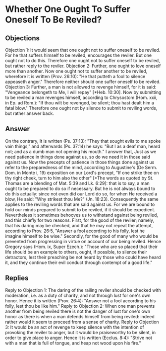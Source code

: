 # Whether One Ought To Suffer Oneself To Be Reviled?
## Objections
Objection 1: It would seem that one ought not to suffer oneself to be reviled. For he that suffers himself to be reviled, encourages the reviler. But one ought not to do this. Therefore one ought not to suffer oneself to be reviled, but rather reply to the reviler.
Objection 2: Further, one ought to love oneself more than another. Now one ought not to suffer another to be reviled, wherefore it is written (Prov. 26:10): "He that putteth a fool to silence appeaseth anger." Therefore neither should one suffer oneself to be reviled.
Objection 3: Further, a man is not allowed to revenge himself, for it is said: "Vengeance belongeth to Me, I will repay" [*Heb. 10:30]. Now by submitting to be reviled a man revenges himself, according to Chrysostom (Hom. xxii, in Ep. ad Rom.): "If thou wilt be revenged, be silent; thou hast dealt him a fatal blow." Therefore one ought not by silence to submit to reviling words, but rather answer back.
## Answer
On the contrary, It is written (Ps. 37:13): "They that sought evils to me spoke vain things," and afterwards (Ps. 37:14) he says: "But I as a deaf man, heard not; and as a dumb man not opening his mouth."
I answer that, Just as we need patience in things done against us, so do we need it in those said against us. Now the precepts of patience in those things done against us refer to the preparedness of the mind, according to Augustine's (De Serm. Dom. in Monte i, 19) exposition on our Lord's precept, "If one strike thee on thy right cheek, turn to him also the other" [*The words as quoted by St. Thomas are a blending of Mat. 5:39 and Lk. 6:29]: that is to say, a man ought to be prepared to do so if necessary. But he is not always bound to do this actually: since not even did our Lord do so, for when He received a blow, He said: "Why strikest thou Me?" (Jn. 18:23). Consequently the same applies to the reviling words that are said against us. For we are bound to hold our minds prepared to submit to be reviled, if it should be expedient. Nevertheless it sometimes behooves us to withstand against being reviled, and this chiefly for two reasons. First, for the good of the reviler; namely, that his daring may be checked, and that he may not repeat the attempt, according to Prov. 26:5, "Answer a fool according to his folly, lest he imagine himself to be wise." Secondly, for the good of many who would be prevented from progressing in virtue on account of our being reviled. Hence Gregory says (Hom. ix, Super Ezech.): "Those who are so placed that their life should be an example to others, ought, if possible, to silence their detractors, lest their preaching be not heard by those who could have heard it, and they continue their evil conduct through contempt of a good life."
## Replies
Reply to Objection 1: The daring of the railing reviler should be checked with moderation, i.e. as a duty of charity, and not through lust for one's own honor. Hence it is written (Prov. 26:4): "Answer not a fool according to his folly, lest thou be like him."
Reply to Objection 2: When one man prevents another from being reviled there is not the danger of lust for one's own honor as there is when a man defends himself from being reviled: indeed rather would it seem to proceed from a sense of charity.
Reply to Objection 3: It would be an act of revenge to keep silence with the intention of provoking the reviler to anger, but it would be praiseworthy to be silent, in order to give place to anger. Hence it is written (Ecclus. 8:4): "Strive not with a man that is full of tongue, and heap not wood upon his fire."